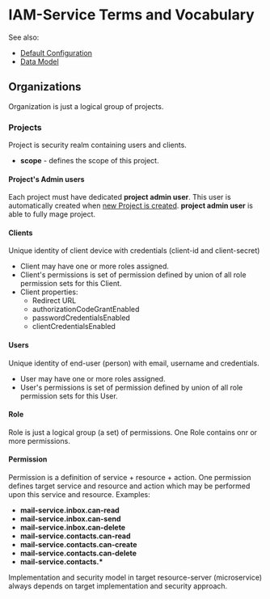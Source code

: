 # IAM-Service Terms and Vocabulary
See also: 
* [Default Configuration](Default-Access-Configuration.md) 
* [Data Model](../IAM-data-model.md)

## Organizations
Organization is just a logical group of projects.

### Projects
Project is security realm containing users and clients.
* __scope__ - defines the scope of this project.

#### Project's Admin users
Each project must have dedicated __project admin user__. This user is automatically created when 
[new Project is created](02b-create-organization-with-admin.md). __project admin user__ is
able to fully mage project. 

#### Clients
Unique identity of client device with credentials (client-id and client-secret)
* Client may have one or more roles assigned.
* Client's permissions is set of permission defined by union of all role permission sets for this Client.
* Client properties:
  * Redirect URL
  * authorizationCodeGrantEnabled
  * passwordCredentialsEnabled
  * clientCredentialsEnabled

#### Users
Unique identity of end-user (person) with email, username and credentials. 
* User may have one or more roles assigned.
* User's permissions is set of permission defined by union of all role permission sets for this User.

#### Role
Role is just a logical group (a set) of permissions. One Role contains
onr or more permissions.

#### Permission
Permission is a definition of service + resource + action. One permission 
defines target service and resource and action which may be performed upon 
this service and resource. Examples:
* __mail-service.inbox.can-read__
* __mail-service.inbox.can-send__
* __mail-service.inbox.can-delete__
* __mail-service.contacts.can-read__
* __mail-service.contacts.can-create__
* __mail-service.contacts.can-delete__
* __mail-service.contacts.*__

Implementation and security model in target resource-server (microservice) always depends
on target implementation and security approach.
